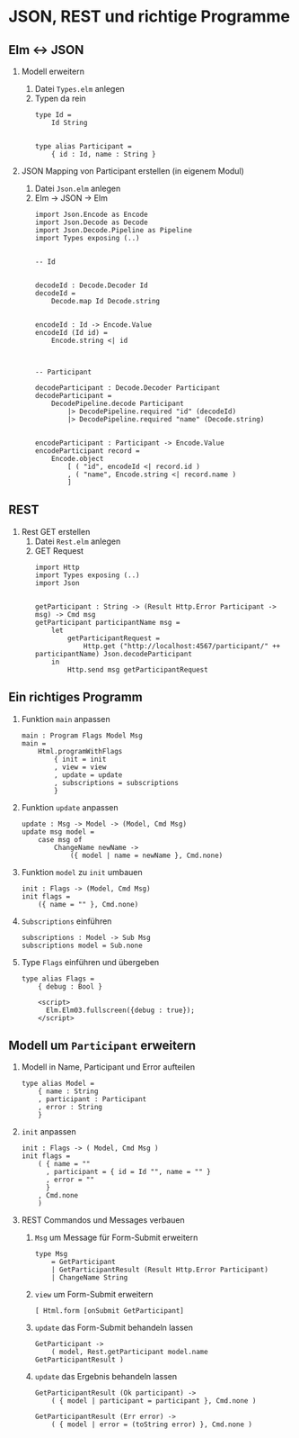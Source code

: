 # JSON, REST und richtige Programme

## Elm <-> JSON

1. Modell erweitern
    1. Datei `Types.elm` anlegen
    1. Typen da rein
        ```
        type Id =
            Id String
        
        
        type alias Participant =
            { id : Id, name : String }
        ```

1. JSON Mapping von Participant erstellen (in eigenem Modul)
    1. Datei ```Json.elm``` anlegen
    1. Elm -> JSON -> Elm
        ```
        import Json.Encode as Encode
        import Json.Decode as Decode
        import Json.Decode.Pipeline as Pipeline
        import Types exposing (..)
        
        
        -- Id
        
        
        decodeId : Decode.Decoder Id
        decodeId =
            Decode.map Id Decode.string
        
        
        encodeId : Id -> Encode.Value
        encodeId (Id id) =
            Encode.string <| id
        
        
        
        -- Participant
        
        decodeParticipant : Decode.Decoder Participant
        decodeParticipant =
            DecodePipeline.decode Participant
                |> DecodePipeline.required "id" (decodeId)
                |> DecodePipeline.required "name" (Decode.string)
        
        
        encodeParticipant : Participant -> Encode.Value
        encodeParticipant record =
            Encode.object
                [ ( "id", encodeId <| record.id )
                , ( "name", Encode.string <| record.name )
                ]
        ```

## REST

1. Rest GET erstellen
    1. Datei `Rest.elm` anlegen
    1. GET Request
        ```
        import Http
        import Types exposing (..)
        import Json
        
        
        getParticipant : String -> (Result Http.Error Participant -> msg) -> Cmd msg
        getParticipant participantName msg =
            let
                getParticipantRequest =
                    Http.get ("http://localhost:4567/participant/" ++ participantName) Json.decodeParticipant
            in
                Http.send msg getParticipantRequest
        ```

## Ein richtiges Programm

1. Funktion `main` anpassen
    ```
    main : Program Flags Model Msg
    main =
        Html.programWithFlags
            { init = init
            , view = view
            , update = update
            , subscriptions = subscriptions
            }
    ```
    
1. Funktion `update` anpassen
    ```
    update : Msg -> Model -> (Model, Cmd Msg)
    update msg model =
        case msg of
            ChangeName newName ->
                ({ model | name = newName }, Cmd.none)
    ```

1. Funktion `model` zu `init` umbauen
    ```
    init : Flags -> (Model, Cmd Msg)
    init flags =
        ({ name = "" }, Cmd.none)
    ```

1. `Subscriptions` einführen
    ```
    subscriptions : Model -> Sub Msg
    subscriptions model = Sub.none
    ```
     
1. Type `Flags` einführen und übergeben
    ```
    type alias Flags =
        { debug : Bool }
    ```
    
    ```
        <script>
          Elm.Elm03.fullscreen({debug : true});
        </script>
    ```

## Modell um ```Participant``` erweitern

1. Modell in Name, Participant und Error aufteilen
    ```
    type alias Model =
        { name : String
        , participant : Participant
        , error : String
        }
    ```
     
1. ```init``` anpassen
    ```
    init : Flags -> ( Model, Cmd Msg )
    init flags =
        ( { name = ""
          , participant = { id = Id "", name = "" }
          , error = ""
          }
        , Cmd.none
        )
    ```
    
1. REST Commandos und Messages verbauen
    1. `Msg` um Message für Form-Submit erweitern
        ```
        type Msg
            = GetParticipant
            | GetParticipantResult (Result Http.Error Participant)
            | ChangeName String
        ```
    1. `view` um Form-Submit erweitern
        ```
        [ Html.form [onSubmit GetParticipant]
        ```
    1. `update` das Form-Submit behandeln lassen
        ```
        GetParticipant ->
            ( model, Rest.getParticipant model.name GetParticipantResult )
        ```
    1. `update` das Ergebnis behandeln lassen
        ```
        GetParticipantResult (Ok participant) ->
            ( { model | participant = participant }, Cmd.none )

        GetParticipantResult (Err error) ->
            ( { model | error = (toString error) }, Cmd.none )
        ```


